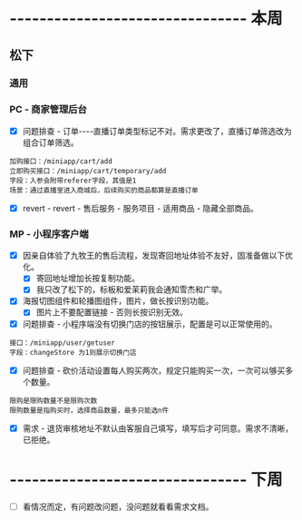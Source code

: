 # -------------------------------- 本周

## 松下
### 通用
### PC - 商家管理后台
* [x] 问题排查 - 订单----直播订单类型标记不对。需求更改了，直播订单筛选改为组合订单筛选。
```
加购接口：/miniapp/cart/add
立即购买接口：/miniapp/cart/temporary/add
字段：入参会附带referer字段，其值是1
场景：通过直播室进入商城后，后续购买的商品都算是直播订单
```
* [x] revert - revert - 售后服务 - 服务项目 - 适用商品 - 隐藏全部商品。
### MP - 小程序客户端
* [x] 因亲自体验了九牧王的售后流程，发现寄回地址体验不友好，固准备做以下优化。
  - [x] 寄回地址增加长按复制功能。
  - [x] 我只改了松下的，标板和爱茉莉我会通知雪杰和广举。
* [x] 海报切图组件和轮播图组件，图片，做长按识别功能。
  - [x] 图片上不要配置链接 - 否则长按识别无效。
* [x] 问题排查 - 小程序端没有切换门店的按钮展示，配置是可以正常使用的。
```
接口：/miniapp/user/getuser
字段：changeStore 为1则展示切换门店
```
* [x] 问题排查 - 砍价活动设置每人购买两次，规定只能购买一次，一次可以够买多个数量。
```
限购是限购数量不是限购次数
限购数量是指购买时，选择商品数量，最多只能选n件
```
* [x] 需求 - 退货审核地址不默认由客服自己填写，填写后才可同意。需求不清晰，已拒绝。


# -------------------------------- 下周
* [ ] 看情况而定，有问题改问题，没问题就看看需求文档。
